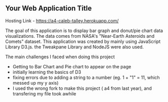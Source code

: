 

## Your Web Application Title

Hosting Link - https://a4-caleb-talley.herokuapp.com/

The goal of this application is to display bar graph and donut/pie chart data visualizations. The data comes from NASA's "Near-Earth Asteroids and Comets" dataset. This application was created by mainly using JavaScript Library D3.js. the Tweakpane Library and NodeJS were also used.


The main challenges I faced when doing this project
- Getting to Bar Chart and Pie chart to appear on the page
- initially learning the basics of D3
- fixing errors due to adding a string to a number (eg. 1 + "1" = 11, which messed up my y axis)
- I used the wrong fork to make this project ( a4 from last year), and transfering my file took awhile



